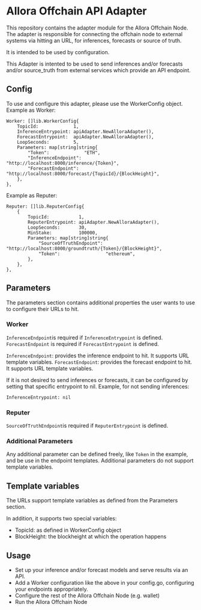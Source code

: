 # Allora Offchain API Adapter

This repository contains the adapter module for the Allora Offchain Node. The adapter is responsible for connecting the offchain node to external systems via hitting an URL, for inferences, forecasts or source of truth.

It is intended to be used by configuration.

This Adapter is intented to be used to send inferences and/or forecasts and/or source_truth from external services which provide an API endpoint.

## Config

To use and configure this adapter, please use the WorkerConfig object. 
Example as Worker:

```
Worker: []lib.WorkerConfig{
    TopicId:             1,
    InferenceEntrypoint: apiAdapter.NewAlloraAdapter(),
    ForecastEntrypoint:  apiAdapter.NewAlloraAdapter(),
    LoopSeconds:         5,
    Parameters: map[string]string{
        "Token":             "ETH",
        "InferenceEndpoint": "http://localhost:8000/inference/{Token}",
        "ForecastEndpoint":  "http://localhost:8000/forecast/{TopicId}/{BlockHeight}",
    },
},
```

Example as Reputer: 
```
Reputer: []lib.ReputerConfig{
    {
        TopicId:           1,
        ReputerEntrypoint: apiAdapter.NewAlloraAdapter(),
        LoopSeconds:       30,
        MinStake:          100000,
        Parameters: map[string]string{
            "SourceOfTruthEndpoint": "http://localhost:8000/groundtruth/{Token}/{BlockHeight}",
            "Token":                 "ethereum",
        },
    },
},
```

## Parameters 
The parameters section contains additional properties the user wants to use to configure their URLs to hit.

### Worker

`InferenceEndpoint`is required if `InferenceEntrypoint` is defined.
`ForecastEndpoint` is required if `ForecastEntrypoint` is defined.

`InferenceEndpoint`: provides the inference endpoint to hit. It supports URL template variables.
`ForecastEndpoint`: provides the forecast endpoint to hit. It supports URL template variables.

If it is not desired to send inferences or forecasts, it can be configured by setting that specific entrypoint to nil. Example, for not sending inferences:
```
InferenceEntrypoint: nil
```

### Reputer

`SourceOfTruthEndpoint`is required if `ReputerEntrypoint` is defined.

### Additional Parameters 

Any additional parameter can be defined freely, like `Token` in the example, and be use in the endpoint templates.
Additional parameters do not support template variables.


## Template variables

The URLs support template variables as defined from the Parameters section. 

In addition, it supports two special variables: 
* TopicId: as defined in WorkerConfig object
* BlockHeight: the blockheight at which the operation happens


## Usage

* Set up your inference and/or forecast models and serve results via an API. 
* Add a Worker configuration like the above in your config.go, configuring your endpoints appropriately.
* Configure the rest of the Allora Offchain Node (e.g. wallet)
* Run the Allora Offchain Node

